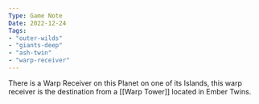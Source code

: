 ```yaml
---
Type: Game Note
Date: 2022-12-24
Tags:
- "outer-wilds"
- "giants-deep"
- "ash-twin"
- "warp-receiver"
---
```

There is a Warp Receiver on this Planet on one of its Islands, this warp receiver is the destination from a [[Warp Tower]] located in Ember Twins.